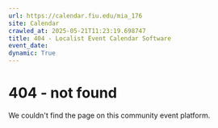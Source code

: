 ```yaml
---
url: https://calendar.fiu.edu/mia_176
site: Calendar
crawled_at: 2025-05-21T11:23:19.698747
title: 404 - Localist Event Calendar Software
event_date: 
dynamic: True
---
```


# 404 - not found
We couldn't find the page on this community event platform.
